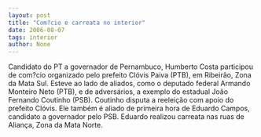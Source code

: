 ```yaml
---
layout: post
title: "Com?cio e carreata no interior"
date: 2006-08-07
tags: interior
author: None
---
```

Candidato do PT a governador de Pernambuco, Humberto Costa participou de com?cio organizado pelo prefeito Clóvis Paiva (PTB), em Ribeirão, Zona da Mata Sul.
Esteve ao lado de aliados, como o deputado federal Armando Monteiro Neto (PTB), e de adversários, a exemplo do estadual João Fernando Coutinho (PSB).
Coutinho
 disputa a reeleição com apoio do prefeito Clóvis. Ele também é aliado de primeira hora de Eduardo Campos, candidato a governador pelo PSB.
Eduardo realizou carreata nas ruas de Aliança, Zona da Mata Norte. 
